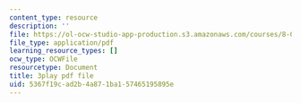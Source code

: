 ```yaml
---
content_type: resource
description: ''
file: https://ol-ocw-studio-app-production.s3.amazonaws.com/courses/8-01sc-classical-mechanics-fall-2016/5367f19cad2b4a871ba157465195895e_0qEIs6ie2q8.pdf
file_type: application/pdf
learning_resource_types: []
ocw_type: OCWFile
resourcetype: Document
title: 3play pdf file
uid: 5367f19c-ad2b-4a87-1ba1-57465195895e
---
```

